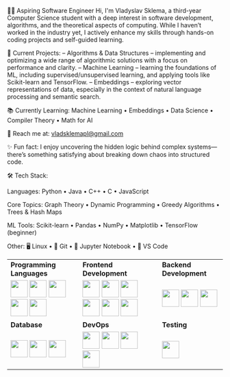 🧑‍💻 Aspiring Software Engineer
Hi, I'm Vladyslav Sklema, a third-year Computer Science student with a deep interest in software development, algorithms, and the theoretical aspects of computing. While I haven’t worked in the industry yet, I actively enhance my skills through hands-on coding projects and self-guided learning.

🚀 Current Projects:
– Algorithms & Data Structures – implementing and optimizing a wide range of algorithmic solutions with a focus on performance and clarity.
– Machine Learning – learning the foundations of ML, including supervised/unsupervised learning, and applying tools like Scikit-learn and TensorFlow.
– Embeddings – exploring vector representations of data, especially in the context of natural language processing and semantic search.

📚 Currently Learning:
Machine Learning • Embeddings • Data Science • Compiler Theory • Math for AI

📩 Reach me at:
vladsklemapl@gmail.com

✨ Fun fact:
I enjoy uncovering the hidden logic behind complex systems—there’s something satisfying about breaking down chaos into structured code.

🛠️ Tech Stack:

Languages:
Python • Java • C++ • C • JavaScript

Core Topics:
Graph Theory • Dynamic Programming • Greedy Algorithms • Trees & Hash Maps

ML Tools:
Scikit-learn • Pandas • NumPy • Matplotlib • TensorFlow (beginner)

Other:
🖥️ Linux • 🧪 Git • 🧾 Jupyter Notebook • 🧠 VS Code







<table>
  <tr>
    <td><strong>Programming Languages</strong></td>
    <td><strong>Frontend Development</strong></td>
    <td><strong>Backend Development</strong></td>
  </tr>
  <tr>
    <td>
      <img src="https://cdn.jsdelivr.net/gh/devicons/devicon/icons/java/java-original.svg" width="40"/>
      <img src="https://cdn.jsdelivr.net/gh/devicons/devicon/icons/javascript/javascript-original.svg" width="40"/>
      <img src="https://cdn.jsdelivr.net/gh/devicons/devicon/icons/c/c-original.svg" width="40"/>
      <img src="https://cdn.jsdelivr.net/gh/devicons/devicon/icons/cplusplus/cplusplus-original.svg" width="40"/>
      <img src="https://cdn.jsdelivr.net/gh/devicons/devicon/icons/python/python-original.svg" width="40"/>
    </td>
    <td>
      <img src="https://cdn.jsdelivr.net/gh/devicons/devicon/icons/angularjs/angularjs-original.svg" width="40"/>
      <img src="https://cdn.jsdelivr.net/gh/devicons/devicon/icons/html5/html5-original.svg" width="40"/>
      <img src="https://cdn.jsdelivr.net/gh/devicons/devicon/icons/sass/sass-original.svg" width="40"/>
      <img src="https://cdn.jsdelivr.net/gh/devicons/devicon/icons/typescript/typescript-original.svg" width="40"/>
      <img src="https://cdn.jsdelivr.net/gh/devicons/devicon/icons/bootstrap/bootstrap-original.svg" width="40"/>
      <img src="https://cdn.jsdelivr.net/gh/devicons/devicon/icons/css3/css3-original.svg" width="40"/>
    </td>
    <td>
      <img src="https://cdn.jsdelivr.net/gh/devicons/devicon/icons/spring/spring-original.svg" width="40"/>
      <img src="https://cdn.jsdelivr.net/gh/devicons/devicon/icons/nginx/nginx-original.svg" width="40"/>
      <img src="https://cdn.jsdelivr.net/gh/devicons/devicon/icons/apachekafka/apachekafka-original.svg" width="40"/>
    </td>
  </tr>
  <tr>
    <td><strong>Database</strong></td>
    <td><strong>DevOps</strong></td>
    <td><strong>Testing</strong></td>
  </tr>
  <tr>
    <td>
      <img src="https://cdn.jsdelivr.net/gh/devicons/devicon/icons/mysql/mysql-original.svg" width="40"/>
      <img src="https://cdn.jsdelivr.net/gh/devicons/devicon/icons/postgresql/postgresql-original.svg" width="40"/>
      <img src="https://cdn.jsdelivr.net/gh/devicons/devicon/icons/microsoftsqlserver/microsoftsqlserver-plain.svg" width="40"/>
    </td>
    <td>
      <img src="https://cdn.jsdelivr.net/gh/devicons/devicon/icons/docker/docker-original.svg" width="40"/>
      <img src="https://cdn.jsdelivr.net/gh/devicons/devicon/icons/kubernetes/kubernetes-plain.svg" width="40"/>
      <img src="https://cdn.jsdelivr.net/gh/devicons/devicon/icons/bash/bash-original.svg" width="40"/>
      <img src="https://cdn.jsdelivr.net/gh/devicons/devicon/icons/amazonwebservices/amazonwebservices-original.svg" width="40"/>
    </td>
    <td>
      <img src="https://cdn.jsdelivr.net/gh/devicons/devicon/icons/selenium/selenium-original.svg" width="40"/>
    </td>
  </tr>
</table>

